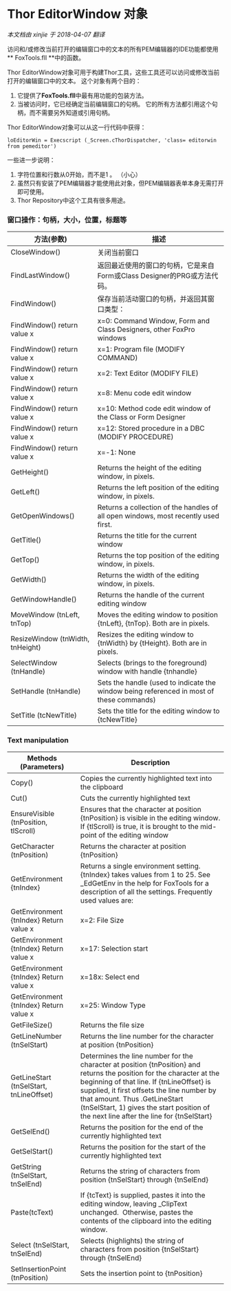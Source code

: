 ﻿Thor EditorWindow 对象
===
_本文档由 xinjie 于 2018-04-07 翻译_

访问和/或修改当前打开的编辑窗口中的文本的所有PEM编辑器的IDE功能都使用** FoxTools.fll **中的函数。

Thor EditorWindow对象可用于构建Thor工具，这些工具还可以访问或修改当前打开的编辑窗口中的文本。 这个对象有两个目的：

1.  它提供了**FoxTools.fll**中最有用功能的包装方法。
2.  当被访问时，它已经确定当前编辑窗口的句柄。 它的所有方法都引用这个句柄，而不需要另外知道或引用句柄。

Thor EditorWindow对象可以从这一行代码中获得：

```foxpro
loEditorWin = Execscript (_Screen.cThorDispatcher, 'class= editorwin from pemeditor')
```


一些进一步说明：

1.  字符位置和行数从0开始，而不是1 。 （小心）
2.  虽然只有安装了PEM编辑器才能使用此对象，但PEM编辑器表单本身无需打开即可使用。
3.  Thor Repository中这个工具有很多用途。

### 窗口操作：句柄，大小，位置，标题等

方法(参数)|描述
---|---
CloseWindow()|关闭当前窗口
FindLastWindow()|返回最近使用的窗口的句柄，它是来自Form或Class Designer的PRG或方法代码。
FindWindow() |保存当前活动窗口的句柄，并返回其窗口类型：
FindWindow() return value x|x=0: Command Window, Form and Class Designers, other FoxPro windows|
FindWindow() return value x|x=1: Program file (MODIFY COMMAND)|
FindWindow() return value x|x=2: Text Editor (MODIFY FILE)|
FindWindow() return value x|x=8: Menu code edit window|
FindWindow() return value x|x=10: Method code edit window of the Class or Form Designer
FindWindow() return value x|x=12: Stored procedure in a DBC (MODIFY PROCEDURE)
FindWindow() return value x|x=-1: None
GetHeight()|Returns the height of the editing window, in pixels.
GetLeft()|Returns the left position of the editing window, in pixels.
GetOpenWindows()|Returns a collection of the handles of all open windows, most recently used first.
GetTitle()|Returns the title for the current window
GetTop()|Returns the top position of the editing window, in pixels.
GetWidth()|Returns the width of the editing window, in pixels.
GetWindowHandle()|Returns the handle of the current editing window
MoveWindow (tnLeft, tnTop)|Moves the editing window to position {tnLeft}, {tnTop}. Both are in pixels.
ResizeWindow (tnWidth, tnHeight)|Resizes the editing window to {tnWidth} by {tHeight}. Both are in pixels.
SelectWindow (tnHandle)|Selects (brings to the foreground) window with handle {tnhandle}
SetHandle (tnHandle)|Sets the handle (used to indicate the window being referenced in most of these commands)
SetTitle (tcNewTitle)|Sets the title for the editing window to {tcNewTitle}


### Text manipulation

Methods (Parameters)|Description|
---|---
Copy()|Copies the currently highlighted text into the clipboard
Cut()|Cuts the currently highlighted text
EnsureVisible (tnPosition, tlScroll)|Ensures that the character at position {tnPosition} is visible in the editing window. If {tlScroll} is true, it is brought to the mid-point of the editing window
GetCharacter (tnPosition)|Returns the character at position {tnPosition}
GetEnvironment {tnIndex}|Returns a single environment setting. {tnIndex} takes values from 1 to 25\. See _EdGetEnv in the help for FoxTools for a description of all the settings. Frequently used values are:
GetEnvironment {tnIndex} Return value x|x=2: File Size
GetEnvironment {tnIndex} Return value x|x=17: Selection start
GetEnvironment {tnIndex} Return value x|x=18x: Select end
GetEnvironment {tnIndex} Return value x|x=25: Window Type
GetFileSize()|Returns the file size
GetLineNumber (tnSelStart)|Returns the line number for the character at position {tnPosition}
GetLineStart (tnSelStart, tnLineOffset)|Determines the line number for the character at position {tnPosition} and returns the position for the character at the beginning of that line. If {tnLineOffset} is supplied, it first offsets the line number by that amount. Thus .GetLineStart (tnSelStart, 1) gives the start position of the next line after the line for {tnSelStart}
GetSelEnd()|Returns the position for the end of the currently highlighted text
GetSelStart()|Returns the position for the start of the currently highlighted text
GetString (tnSelStart, tnSelEnd)|Returns the string of characters from position {tnSelStart} through {tnSelEnd}
Paste(tcText)|If {tcText} is supplied, pastes it into the editing window, leaving _ClipText unchanged.  Otherwise, pastes the contents of the clipboard into the editing window.
Select (tnSelStart, tnSelEnd)|Selects (highlights) the string of characters from position {tnSelStart} through {tnSelEnd}
SetInsertionPoint (tnPosition)|Sets the insertion point to {tnPosition}
